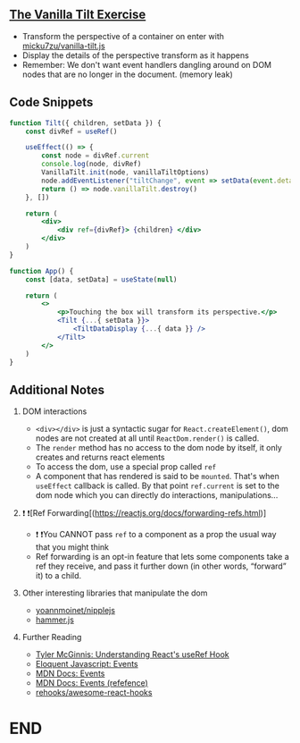 ## [The Vanilla Tilt Exercise](https://react-hooks.netlify.app/5)

-   Transform the perspective of a container on enter with [micku7zu/vanilla-tilt.js](https://micku7zu.github.io/vanilla-tilt.js/)
-   Display the details of the perspective transform as it happens
-   Remember: We don't want event handlers dangling around on DOM nodes that are no longer in the document. (memory leak)

## Code Snippets

```jsx
function Tilt({ children, setData }) {
    const divRef = useRef()

    useEffect(() => {
        const node = divRef.current
        console.log(node, divRef)
        VanillaTilt.init(node, vanillaTiltOptions)
        node.addEventListener("tiltChange", event => setData(event.detail))
        return () => node.vanillaTilt.destroy()
    }, [])

    return (
        <div>
            <div ref={divRef}> {children} </div>
        </div>
    )
}

function App() {
    const [data, setData] = useState(null)

    return (
        <>
            <p>Touching the box will transform its perspective.</p>
            <Tilt {...{ setData }}>
                <TiltDataDisplay {...{ data }} />
            </Tilt>
        </>
    )
}
```

## Additional Notes

1.  DOM interactions

    -   `<div></div>` is just a syntactic sugar for `React.createElement()`, dom nodes are not created at all until `ReactDom.render()` is called.
    -   The `render` method has no access to the dom node by itself, it only creates and returns react elements
    -   To access the dom, use a special prop called `ref`
    -   A component that has rendered is said to be `mounted`. That's when `useEffect` callback is called. By that point `ref.current` is set to the dom node which you can directly do interactions, manipulations...

2.  ❗ ❗[Ref Forwarding[(https://reactjs.org/docs/forwarding-refs.html)]

    -   ❗ ❗You CANNOT pass `ref` to a component as a prop the usual way that you might think
    -   Ref forwarding is an opt-in feature that lets some components take a ref they receive, and pass it further down (in other words, “forward” it) to a child.

3.  Other interesting libraries that manipulate the dom

    -   [yoannmoinet/nipplejs](https://github.com/yoannmoinet/nipplejs)
    -   [hammer.js](https://github.com/hammerjs/hammer.js)

4.  Further Reading

    -   [ Tyler McGinnis: Understanding React's useRef Hook](https://ui.dev/useref/)
    -   [Eloquent Javascript: Events](https://eloquentjavascript.net/15_event.html)
    -   [MDN Docs: Events](https://developer.mozilla.org/en-US/docs/Learn/JavaScript/Building_blocks/Events)
    -   [MDN Docs: Events (refefence)](https://developer.mozilla.org/en-US/docs/Web/Events)
    -   [rehooks/awesome-react-hooks](https://github.com/rehooks/awesome-react-hooks)

# END
